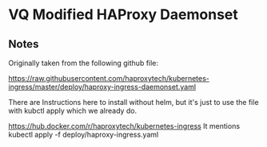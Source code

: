 # VQ Modified HAProxy Daemonset


## Notes

Originally taken from the following github file: 

https://raw.githubusercontent.com/haproxytech/kubernetes-ingress/master/deploy/haproxy-ingress-daemonset.yaml

There are Instructions here to install without helm, but it's just
to use the file with kubctl apply which we already do.

https://hub.docker.com/r/haproxytech/kubernetes-ingress
It mentions kubectl apply -f deploy/haproxy-ingress.yaml

